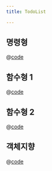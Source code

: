 ```yaml
---
title: TodoList

---
```


## 명령형
@[code](@/docs/fe-dev/code-snippets/TodoList/Imperative-programming/index.js)

## 함수형 1
@[code](@/docs/fe-dev/code-snippets/TodoList/fp/index.js)

## 함수형 2
@[code](@/docs/fe-dev/code-snippets/TodoList/fp/index2.js)

## 객체지향
@[code](@/docs/fe-dev/code-snippets/TodoList/oop/index.js)

